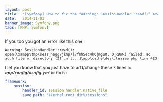 ```yaml
---
layout: post
title:  "[Symfony] How to fix the “Warning: SessionHandler::read()” exception ?"
date:   2014-11-03
banner_image: Symfony.png
tags: [PHP, Symfony]
---
```


If you too you got an error like this one :

    Warning: SessionHandler::read(): open(\xampp\tmp\sess_hagg7jkmp7l7fmh5ec4k6jmgu0, O_RDWR) failed: No such file or directory (2) in [...]\app\cache\dev\classes.php line 423

I let you know that you just have to add/change these 2 lines in *app/config/config.yml* to fix it :

```yml
framework:
    session:
        handler_id: session.handler.native_file
        save_path: "%kernel.root_dir%/sessions"
```
